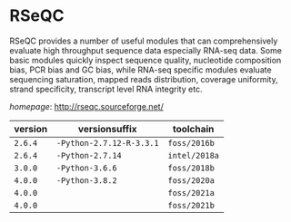 # RSeQC

RSeQC provides a number of useful modules that can   comprehensively evaluate high throughput sequence data especially RNA-seq   data. Some basic modules quickly inspect sequence quality, nucleotide   composition bias, PCR bias and GC bias, while RNA-seq specific modules   evaluate sequencing saturation, mapped reads distribution, coverage   uniformity, strand specificity, transcript level RNA integrity etc.

*homepage*: <http://rseqc.sourceforge.net/>

version | versionsuffix | toolchain
--------|---------------|----------
``2.6.4`` | ``-Python-2.7.12-R-3.3.1`` | ``foss/2016b``
``2.6.4`` | ``-Python-2.7.14`` | ``intel/2018a``
``3.0.0`` | ``-Python-3.6.6`` | ``foss/2018b``
``4.0.0`` | ``-Python-3.8.2`` | ``foss/2020a``
``4.0.0`` |  | ``foss/2021a``
``4.0.0`` |  | ``foss/2021b``
